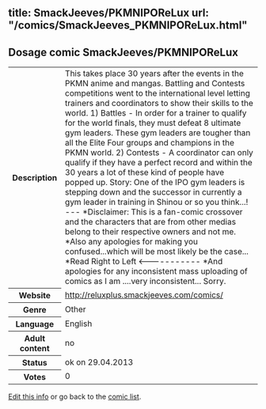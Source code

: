 title: SmackJeeves/PKMNIPOReLux
url: "/comics/SmackJeeves_PKMNIPOReLux.html"
---
Dosage comic SmackJeeves/PKMNIPOReLux
-----------------------------------------

<p id="msg"></p>
<script type="text/javascript">
if (window.location.search === '?edit_info_mail=sent_ok') {
  var elem = document.getElementById("msg");
  elem.innerHTML = 'Edited information sucessfully sent for review, which is usually done daily. Thanks!';
  elem.className = 'ok';
}
</script>
<table class="comicinfo">
<tr>
<th>Description</th><td>This takes place 30 years after the events in the PKMN anime and mangas. Battling and Contests competitions went to the international level letting trainers and coordinators to show their skills to the world. 1) Battles - In order for a trainer to qualify for the world finals, they must defeat 8 ultimate gym leaders. These gym leaders are tougher than all the Elite Four groups and champions in the PKMN world. 2) Contests - A coordinator can only qualify if they have a perfect record and within the 30 years a lot of these kind of people have popped up. Story: One of the IPO gym leaders is stepping down and the successor in currently a gym leader in training in Shinou or so you think...! --- *Disclaimer: This is a fan-comic crossover and the characters that are from other medias belong to their respective owners and not me. *Also any apologies for making you confused...which will be most likely be the case... *Read Right to Left &lt;----------- *And apologies for any inconsistent mass uploading of comics as I am ....very inconsistent... Sorry.</td>
</tr>
<tr>
<th>Website</th><td><a href="http://reluxplus.smackjeeves.com/comics/">http://reluxplus.smackjeeves.com/comics/</a></td>
</tr>
<tr>
<th>Genre</th><td>Other</td>
</tr>
<tr>
<th>Language</th><td>English</td>
</tr>
<tr>
<th>Adult content</th><td>no</td>
</tr>
<tr>
<th>Status</th><td>ok on 29.04.2013</td>
</tr>
<tr>
<th>Votes</th><td>0</td>
</tr>
</table>

[Edit this info](SmackJeeves_PKMNIPOReLux_edit.html) or go back to the [comic list](../comic-index.html).
